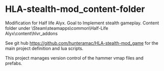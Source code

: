 # HLA-stealth-mod_content-folder
Modification for Half life Alyx. Goal to Implement stealth gameplay. Content folder under \Steam\steamapps\common\Half-Life Alyx\content\hlvr_addons

See git hub https://github.com/hunteramac/HLA-stealth-mod_game for the main project definition and lua scripts.

This project manages version control of the hammer vmap files and prefabs. 
